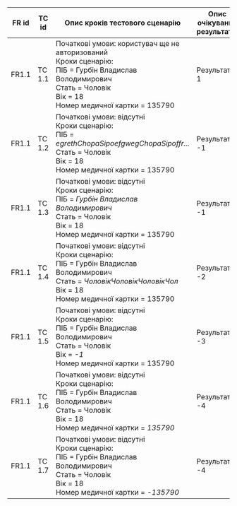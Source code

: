 |FR id|TC id|Опис кроків тестового сценарію|Опис очікуваних результатів|
|-----|-----|-----|-----|
|FR1.1|TC 1.1|Початкові умови: користувач ще не авторизований<br> Кроки сценарію:<br> ПІБ = Гурбін Владислав Володимирович<br>Стать = Чоловік<br>Вік = 18 <br> Номер медичної картки = 135790|Результат = 1|
|FR1.1|TC 1.2|Початкові умови: відсутні<br> Кроки сценарію:<br> ПІБ = _egrethChopaSipoefgwegChopaSipoffr..._<br>Стать = Чоловік<br>Вік = 18 <br> Номер медичної картки = 135790|Результат = -1|
|FR1.1|TC 1.3|Початкові умови: відсутні<br> Кроки сценарію:<br> ПІБ = _Гурбін Владислав Володимирович_<br>Стать = Чоловік<br>Вік = 18 <br> Номер медичної картки = 135790|Результат = -1|
|FR1.1|TC 1.4|Початкові умови: відсутні<br> Кроки сценарію:<br> ПІБ = Гурбін Владислав Володимирович<br>Стать = _ЧоловікЧоловікЧоловікЧол_<br>Вік = 18 <br> Номер медичної картки = 135790|Результат= -2|
|FR1.1|TC 1.5|Початкові умови: відсутні<br> Кроки сценарію:<br> ПІБ = Гурбін Владислав Володимирович<br>Стать = Чоловік<br>Вік = _-1_ <br> Номер медичної картки = 135790|Результат = -3|
|FR1.1|TC 1.6|Початкові умови: відсутні<br> Кроки сценарію:<br> ПІБ = Гурбін Владислав Володимирович<br>Стать = Чоловік<br>Вік = 18 <br> Номер медичної картки = _135790_|Результат = -4|
|FR1.1|TC 1.7|Початкові умови: відсутні<br> Кроки сценарію:<br> ПІБ = Гурбін Владислав Володимирович<br>Стать = Чоловік<br>Вік = 18 <br> Номер медичної картки = _-135790_|Результат = -4|
